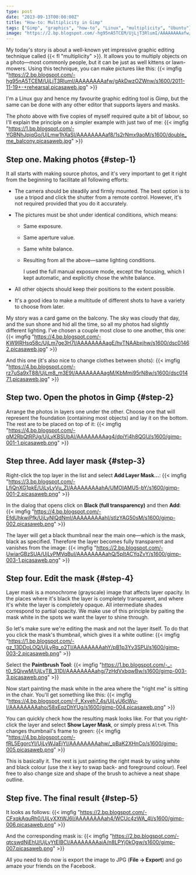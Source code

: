 ```yaml
---
type: post
date: "2013-09-13T00:00:00Z"
title: "How-to: Multiplicity in Gimp"
tags: ["Gimp", "graphics", "how-to", "Linux", "multiplicity", "Ubuntu"]
image: "https://2.bp.blogspot.com/-hg95nA5TCEM/UjLjT3RlumI/AAAAAAAAafw/gAkDwzOZWnw/s1600/2011-11-19+-+rehearsal.picasaweb.jpg"
---
```


My today's story is about a well-known yet impressive graphic editing technique called {{< fl "multiplicity" >}}. It allows you to multiply objects on a photo—most commonly people, but it can be just as well kittens or lawn-mowers. Using this technique, you can make pictures like this:
{{< imgfig "https://2.bp.blogspot.com/-hg95nA5TCEM/UjLjT3RlumI/AAAAAAAAafw/gAkDwzOZWnw/s1600/2011-11-19+-+rehearsal.picasaweb.jpg" >}}

I'm a Linux guy and hence my favourite graphic editing tool is Gimp, but the same can be done with any other editor that supports layers and masks.

<!--more-->

The photo above with five copies of myself required quite a bit of labour, so I'll explain the principle on a simpler example with just two of me:
{{< imgfig "https://1.bp.blogspot.com/-YGBNhJpjqGo/UjLmw1hXaSI/AAAAAAAAaf8/1s2rNmx9aoM/s1600/double_me_balcony.picasaweb.jpg" >}}

## Step one. Making photos {#step-1}

It all starts with making source photos, and it's very important to get it right from the beginning to facilitate all following efforts:

* The camera should be steadily and firmly mounted. The best option is to use a tripod and click the shutter from a remote control. However, it's not required provided that you do it accurately.
* The pictures must be shot under identical conditions, which means:
  * Same exposure.
  * Same aperture value.
  * Same white balance.
  * Resulting from all the above—same lighting conditions.

    I used the full manual exposure mode, except the focusing, which I kept automatic, and explicitly chose the white balance.

* All other objects should keep their positions to the extent possible.
* It's a good idea to make a multitude of different shots to have a variety to choose from later.

My story was a card game on the balcony. The sky was cloudy that day, and the sun shone and hid all the time, so all my photos had slightly different lighting. I've chosen a couple most close to one another, this one:
{{< imgfig "https://4.bp.blogspot.com/-KW9IRHsq58c/UjLm7ge3H7I/AAAAAAAAagE/hvTNAAbxjhw/s1600/dsc01462.picasaweb.jpg" >}}

And this one (it's also nice to change clothes between shots):
{{< imgfig "https://4.bp.blogspot.com/-rz7uSa9xT88/UjLm8_m3E9I/AAAAAAAAagM/KbMmi95rN8w/s1600/dsc01471.picasaweb.jpg" >}}

## Step two. Open the photos in Gimp {#step-2}

Arrange the photos in layers one under the other. Choose one that will represent the foundation (containing most objects) and lay it on the bottom. The rest are to be placed on top of it:
{{< imgfig "https://4.bp.blogspot.com/-qM2RbQtRPJg/UjLyKBSUbAI/AAAAAAAAag4/dpiYi4h8QGU/s1600/gimp-001-1.picasaweb.png" >}}

## Step three. Add layer mask {#step-3}

Right-click the top layer in the list and select **Add Layer Mask…**:
{{< imgfig "https://3.bp.blogspot.com/-LfiQnXG1pkE/UjLyLyVu_ZI/AAAAAAAAahA/UMOIAMU5-bY/s1600/gimp-001-2.picasaweb.png" >}}

In the dialog that opens click on **Black (full transparency)** and then **Add**:
{{< imgfig "https://4.bp.blogspot.com/-EfdUhkwiPfk/UjLyNIQdNmI/AAAAAAAAahI/stlzYAG50sM/s1600/gimp-002.picasaweb.png" >}}

The layer will get a black thumbnail near the main one—which is the mask, black as specified. Therefore the layer becomes fully transparent and vanishes from the image:
{{< imgfig "https://2.bp.blogspot.com/-UwiarGBzSUA/UjLyPMVqBuI/AAAAAAAAahQ/5pItACYqZvY/s1600/gimp-003-1.picasaweb.png" >}}

## Step four. Edit the mask {#step-4}

Layer mask is a monochrome (grayscale) image that affects layer opacity. In the places where it's black the layer is completely transparent, and where it's white the layer is completely opaque. All intermediate shades correspond to partial opacity. We make use of this principle by paiting the mask white in the spots we want the layer to shine through.

So let's make sure we're editing the mask and not the layer itself. To do that you click the mask's thumbnail, which gives it a white outline:
{{< imgfig "https://1.bp.blogspot.com/-gz_13DDoLOQ/UjLyRq_o2TI/AAAAAAAAahY/pB1p3Yv3SPU/s1600/gimp-003-2.picasaweb.png" >}}

Select the **Paintbrush Tool**:
{{< imgfig "https://1.bp.blogspot.com/-_-t0_SQjvwM/UjLyTB_31DI/AAAAAAAAahg/7zHdVxbqwBw/s1600/gimp-003-3.picasaweb.png" >}}

Now start painting the mask white in the area where the "right me" is sitting in the chair. You'll get something like this:
{{< imgfig "https://4.bp.blogspot.com/-F_Kxyeh7_4s/UjLyU6cWu-I/AAAAAAAAaho/58xEqzDhYUg/s1600/gimp-004.picasaweb.png" >}}

You can quickly check how the resulting mask looks like. For that you right-click the layer and select **Show Layer Mask**, or simply press `Alt+M`. This changes thumbnail's frame to green:
{{< imgfig "https://4.bp.blogspot.com/-fRL5EgorcYI/UjLyWJaEjYI/AAAAAAAAahw/_pBaK2XHnCo/s1600/gimp-005.picasaweb.png" >}}

This is basically it. The rest is just painting the right mask by using white and black colour (use the `X` key to swap back- and foreground colour). Feel free to also change size and shape of the brush to achieve a neat shape outline.

## Step five. The final result {#step-5}

It looks as follows:
{{< imgfig "https://2.bp.blogspot.com/-CFxqkAquRh0/UjLyXXtWJ6I/AAAAAAAAah4/WCUc4zWA_4I/s1600/gimp-006.picasaweb.png" >}}

And the corresponding mask is:
{{< imgfig "https://2.bp.blogspot.com/-qtcswdNjEhU/UjLyYtEIBCI/AAAAAAAAaiA/n8LPYj0kOgw/s1600/gimp-007.picasaweb.png" >}}

All you need to do now is export the image to JPG (**File → Export**) and go amaze your friends on the Facebook.
